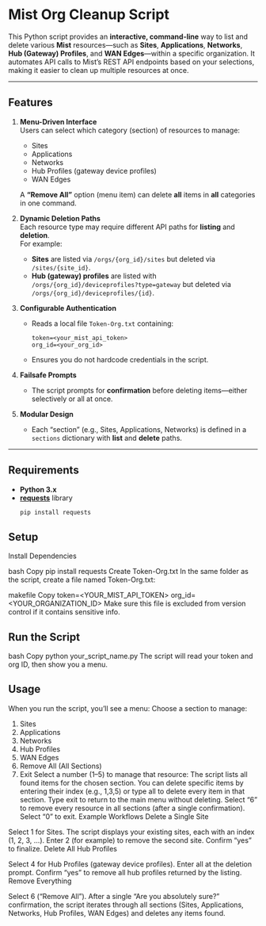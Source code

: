 # Mist Org Cleanup Script

This Python script provides an **interactive, command-line** way to list and delete various **Mist** resources—such as **Sites**, **Applications**, **Networks**, **Hub (Gateway) Profiles**, and **WAN Edges**—within a specific organization. It automates API calls to Mist’s REST API endpoints based on your selections, making it easier to clean up multiple resources at once.

---

## Features

1. **Menu-Driven Interface**  
   Users can select which category (section) of resources to manage:
   - Sites
   - Applications
   - Networks
   - Hub Profiles (gateway device profiles)
   - WAN Edges

   A **“Remove All”** option (menu item) can delete **all** items in **all** categories in one command.

2. **Dynamic Deletion Paths**  
   Each resource type may require different API paths for **listing** and **deletion**.  
   For example:
   - **Sites** are listed via `/orgs/{org_id}/sites` but deleted via `/sites/{site_id}`.
   - **Hub (gateway) profiles** are listed with `/orgs/{org_id}/deviceprofiles?type=gateway` but deleted via `/orgs/{org_id}/deviceprofiles/{id}`.

3. **Configurable Authentication**  
   - Reads a local file `Token-Org.txt` containing:
     ```
     token=<your_mist_api_token>
     org_id=<your_org_id>
     ```
   - Ensures you do not hardcode credentials in the script.

4. **Failsafe Prompts**  
   - The script prompts for **confirmation** before deleting items—either selectively or all at once.

5. **Modular Design**  
   - Each “section” (e.g., Sites, Applications, Networks) is defined in a `sections` dictionary with **list** and **delete** paths.

---

## Requirements

- **Python 3.x**
- [**requests**](https://pypi.org/project/requests/) library
  ```bash
  pip install requests

##  Setup
Install Dependencies

bash
Copy
pip install requests
Create Token-Org.txt
In the same folder as the script, create a file named Token-Org.txt:

makefile
Copy
token=<YOUR_MIST_API_TOKEN>
org_id=<YOUR_ORGANIZATION_ID>
Make sure this file is excluded from version control if it contains sensitive info.

## Run the Script

bash
Copy
python your_script_name.py
The script will read your token and org ID, then show you a menu.

## Usage
When you run the script, you’ll see a menu:
Choose a section to manage:
 1. Sites
 2. Applications
 3. Networks
 4. Hub Profiles
 5. WAN Edges
 6. Remove All (All Sections)
 0. Exit
Select a number (1–5) to manage that resource:
The script lists all found items for the chosen section.
You can delete specific items by entering their index (e.g., 1,3,5) or type all to delete every item in that section.
Type exit to return to the main menu without deleting.
Select “6” to remove every resource in all sections (after a single confirmation).
Select “0” to exit.
Example Workflows
Delete a Single Site

Select 1 for Sites.
The script displays your existing sites, each with an index (1, 2, 3, …).
Enter 2 (for example) to remove the second site. Confirm “yes” to finalize.
Delete All Hub Profiles

Select 4 for Hub Profiles (gateway device profiles).
Enter all at the deletion prompt.
Confirm “yes” to remove all hub profiles returned by the listing.
Remove Everything

Select 6 (“Remove All”).
After a single “Are you absolutely sure?” confirmation, the script iterates through all sections (Sites, Applications, Networks, Hub Profiles, WAN Edges) and deletes any items found.
